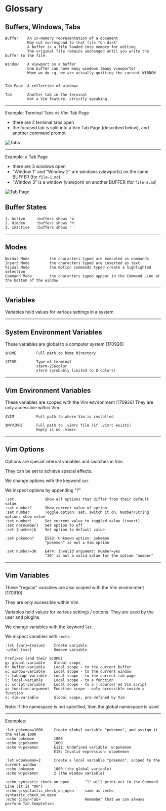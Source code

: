 # Glossary

## Buffers, Windows, Tabs
```
Buffer    An in-memory representation of a document
          May not correspond to that file "on disk"
          A buffer is a file loaded into memory for editing
          The original file remains unchanged until you write the buffer to the file

Window    A viewport on a buffer
          One buffer can have many windows (many viewports)
          When we do :q, we are actually quitting the current WINDOW


Tab Page  A collection of windows

Tab       Another tab in the terminal
          Not a Vim feature, strictly speaking
```
---
Example: Terminal Tabs vs Vim Tab Page
- there are 2 terminal tabs open
- the focused tab is split into a Vim Tab Page (described below), and another command prompt

![Tabs](/screenshots/buffers-tab-page.png)

---
Example: a Tab Page
- there are 3 windows open
- "Window 1" and "Window 2" are windows (viewports) on the same BUFFER (for `file-1.md`)
- "Window 3" is a window (viewport) on another BUFFER (for `file-2.md`)

![Tab Page](/screenshots/buffers-windows-labelled.png)




## Buffer States

```
1. Active     :buffers shows 'a'
2. Hidden     :buffers shows 'h'
3. Inactive   :buffers shows ' '
```


---
## Modes
```
Normal Mode         the characters typed are executed as commands
Insert Mode         the characters typed are inserted as text
Visual Mode         the motion commands typed create a highlighted selection
Command Mode        the characters typed appear in the Command Line at the bottom of the window
```


---
## Variables
Variables hold values for various settings in a system.

---
## System Environment Variables
These variables are global to a computer system [170926]

```
$HOME         Full path to home directory

$TERM         Type of terminal
              xterm-256color
              xterm (probably limited to 8 colors)
```

---
## Vim Environment Variables
These variables are scoped with the Vim environment [170926]
They are only accessible within Vim.

```
$VIM          Full path to where Vim is installed

$MYVIMRC      Full path to .vimrc file (if .vimrc exists)
              Empty is no .vimrc
```

---
## Vim Options
Options are special internal variables and switches in Vim.

They can be set to achieve special effects.

We change options with the keyword `set`.

We inspect options by appending "?"

```
:set              Show all options that differ from their default value
:set number?      Show current value of option
:set number       Toggle option: set, switch it on; Number/String option: show value
:set number!      Set current value to toggled value (invert)
:set no{number}   Set option to off
:set {number}&    Set option to default value

:set pokemon?     E518: Unknown option: pokemon
                  "pokemon" is not a Vim option

:set number=30    E474: Invalid argument: number=yes
                  "30" is not a valid value for the option "number"
```

---
## Vim Variables
These "regular" variables are also scoped with the Vim environment [170910]

They are only accessible within Vim.

Variables hold values for various settings / options. They are used by the user and plugins.

We change variables with the keyword `let`.

We inspect variables with `:echo`

```
:let {var}={value}    Create variable
:unlet {var}          Remove variable

Prefixes (and their SCOPE)
g: global-variable    Global scope
b: buffer-variable    Local scope - to the current buffer
w: window-variable    Local scope - to the current window
t: tabpage-variable   Local scope - to the current tab page
l: local-variable     Local scope - to a function
s: script-variable    Local scope - to a |:source|'ed Vim script
a: function-argument  Function scope - only accessible inside a function
v: vim-variable       Global scope, pre-defined by Vim
```

Note:
If the namespace is not specified, then the global namespace is used

---
Examples:
```
:let pokemon=1000     Create global variable "pokemon", and assign it the value 1000
:echo pokemon         1000
:echo g:pokemon       1000
:echo w:pokemon       E121: Undefined variable: w:pokemon
                      E15: Invalid expression: w:pokemon

:let w:pokemon=2      Create a local variable "pokemon", scoped to the current window
:echo pokemon         1000 (the global variable)
:echo w:pokemon       2 (the window variable)

:echo syntastic_check_on_open       "1" will print out in the Command Line (it is "ON")
:echo g:syntastic_check_on_open     same as :echo syntastic_check_on_open
:echo g:syn<Tab>                    Remember that we can always perform Tab Completion
```
